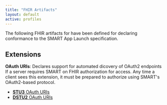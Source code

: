 ```yaml
---
title: "FHIR Artifacts"
layout: default
active: profiles
---
```


The following FHIR artifacts for have been defined for declaring conformance to the SMART App Launch specification.

## Extensions

**OAuth URIs**: Declares support for automated dicovery of OAuth2 endpoints If a server requires SMART on FHIR authorization for access. Any time a client sees this extension, it must be prepared to authorize using SMART's OAuth2-based protocol.

- [**STU3** OAuth URIs](../../StructureDefinition-oauth-uris.html)
- [**DSTU2** OAuth URIs](../../StructureDefinition-dstu2-oauth-uris.html)

<br /><br />

<!--
- [SMART Capabilities](../../StructureDefinition-extension-smart-capabilities.html):  Support for optional SMART launch features.


## Terminology
**Value Sets**

- [CapabilityCodes](../../ValueSet-cap-codes.html): Codes describing *optional* SMART features

**Code Systems**

- [CapabilityCodes](../../CodeSystem-cap-codes.html): Codes describing *optional* SMART features
output/CodeSystem-cap-codes.html
-->
